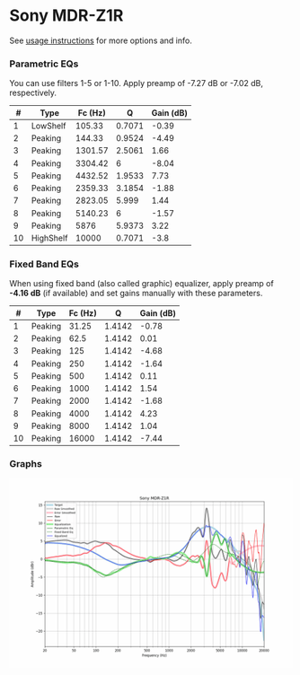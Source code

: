 # Sony MDR-Z1R
See [usage instructions](https://github.com/jaakkopasanen/AutoEq#usage) for more options and info.

### Parametric EQs
You can use filters 1-5 or 1-10. Apply preamp of -7.27 dB or -7.02 dB, respectively.

|   # | Type      |   Fc (Hz) |      Q |   Gain (dB) |
|-----|-----------|-----------|--------|-------------|
|   1 | LowShelf  |    105.33 | 0.7071 |       -0.39 |
|   2 | Peaking   |    144.33 | 0.9524 |       -4.49 |
|   3 | Peaking   |   1301.57 | 2.5061 |        1.66 |
|   4 | Peaking   |   3304.42 | 6      |       -8.04 |
|   5 | Peaking   |   4432.52 | 1.9533 |        7.73 |
|   6 | Peaking   |   2359.33 | 3.1854 |       -1.88 |
|   7 | Peaking   |   2823.05 | 5.999  |        1.44 |
|   8 | Peaking   |   5140.23 | 6      |       -1.57 |
|   9 | Peaking   |   5876    | 5.9373 |        3.22 |
|  10 | HighShelf |  10000    | 0.7071 |       -3.8  |

### Fixed Band EQs
When using fixed band (also called graphic) equalizer, apply preamp of **-4.16 dB** (if available) and set gains manually with these parameters.

|   # | Type    |   Fc (Hz) |      Q |   Gain (dB) |
|-----|---------|-----------|--------|-------------|
|   1 | Peaking |     31.25 | 1.4142 |       -0.78 |
|   2 | Peaking |     62.5  | 1.4142 |        0.01 |
|   3 | Peaking |    125    | 1.4142 |       -4.68 |
|   4 | Peaking |    250    | 1.4142 |       -1.64 |
|   5 | Peaking |    500    | 1.4142 |        0.11 |
|   6 | Peaking |   1000    | 1.4142 |        1.54 |
|   7 | Peaking |   2000    | 1.4142 |       -1.68 |
|   8 | Peaking |   4000    | 1.4142 |        4.23 |
|   9 | Peaking |   8000    | 1.4142 |        1.04 |
|  10 | Peaking |  16000    | 1.4142 |       -7.44 |

### Graphs
![](./Sony%20MDR-Z1R.png)
